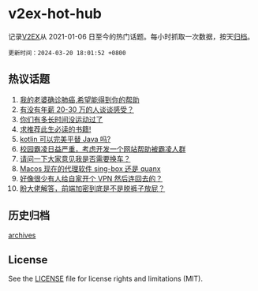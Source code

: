 # v2ex-hot-hub

 记录[V2EX](https://www.v2ex.com/)从 2021-01-06 日至今的热门话题。每小时抓取一次数据，按天[归档](archives)。

`更新时间：2024-03-20 18:01:52 +0800`

## 热议话题

1. [我的老婆确诊肺癌,希望能得到你的帮助](https://www.v2ex.com/t/1025234)
1. [有没有年薪 20-30 万的人谈谈感受？](https://www.v2ex.com/t/1025322)
1. [你们有多长时间没运动过了](https://www.v2ex.com/t/1025312)
1. [求推荐此生必读的书籍!](https://www.v2ex.com/t/1025266)
1. [kotlin 可以完美平替 Java 吗?](https://www.v2ex.com/t/1025262)
1. [校园霸凌日益严重，考虑开发一个网站帮助被霸凌人群](https://www.v2ex.com/t/1025332)
1. [请问一下大家意见我是否需要换车？](https://www.v2ex.com/t/1025275)
1. [Macos 现在的代理软件 sing-box 还是 quanx](https://www.v2ex.com/t/1025167)
1. [好像很少有人给自家开个 VPN 然后连回去的？](https://www.v2ex.com/t/1025218)
1. [盼大佬解答，前端加密到底是不是脱裤子放屁？](https://www.v2ex.com/t/1025454)

## 历史归档

[archives](archives)

## License

See the [LICENSE](LICENSE) file for license rights and limitations (MIT).
